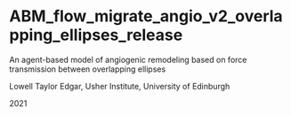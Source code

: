# ABM_flow_migrate_angio_v2_overlapping_ellipses_release
An agent-based model of angiogenic remodeling based on force transmission between overlapping ellipses

Lowell Taylor Edgar, Usher Institute, University of Edinburgh

2021
